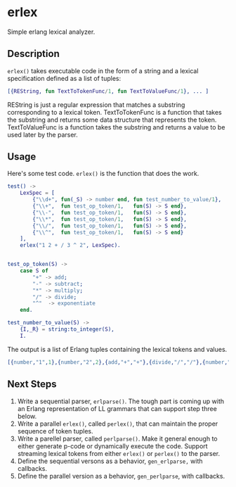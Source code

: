 # erlex
Simple erlang lexical analyzer.

## Description

`erlex()` takes executable code in the form of a string and a lexical specification defined as a list of tuples:

```Erlang
[{REString, fun TextToTokenFunc/1, fun TextToValueFunc/1}, ... ]
```

REString is just a regular expression that matches a substring corresponding to a lexical token. TextToTokenFunc is a function that takes the substring and returns some data structure that represents the token. TextToValueFunc is a function takes the substring and returns a value to be used later by the parser.

## Usage

Here's some test code. `erlex()` is the function that does the work.

```Erlang
test() ->
	LexSpec = [
		{"\\d+", fun(_S) -> number end, fun test_number_to_value/1},
		{"\\+",  fun test_op_token/1,   fun(S) -> S end},
		{"\\-",  fun test_op_token/1,   fun(S) -> S end},
		{"\\*",  fun test_op_token/1,   fun(S) -> S end},
		{"\\/",  fun test_op_token/1,   fun(S) -> S end},
		{"\\^",  fun test_op_token/1,   fun(S) -> S end}
	],
	erlex("1 2 + / 3 ^ 2", LexSpec).


test_op_token(S) ->
	case S of
		"+" -> add;
		"-" -> subtract;
		"*" -> multiply;
		"/" -> divide;
		"^"  -> exponentiate
	end.

test_number_to_value(S) ->
	{I,_R} = string:to_integer(S),
	I.
```

The output is a list of Erlang tuples containing the lexical tokens and values.

```Erlang
[{number,"1",1},{number,"2",2},{add,"+","+"},{divide,"/","/"},{number,"3",3},{exponentiate,"^","^"},{number,"2",2}]
```

## Next Steps

1. Write a sequential parser, `erlparse()`. The tough part is coming up with an Erlang representation of  LL grammars that can support step three below.
2. Write a parallel `erlex()`, called `perlex()`, that can maintain the proper sequence of token tuples.
3. Write a parellel parser, called `perlparse()`. Make it general enough to either generate p-code or dynamically execute the code. Support streaming lexical tokens from either `erlex()` or `perlex()` to the parser.
4. Define the sequential versons as a behavior, `gen_erlparse,` with callbacks.
5. Define the parallel version as a behavior, `gen_perlparse`, with callbacks.